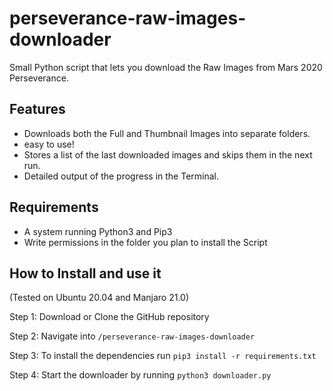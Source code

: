 # perseverance-raw-images-downloader
Small Python script that lets you download the Raw Images from Mars 2020 Perseverance.


## Features

- Downloads both the Full and Thumbnail Images into separate folders.
- easy to use!
- Stores a list of the last downloaded images and skips them in the next run.
- Detailed output of the progress in the Terminal.


## Requirements

- A system running Python3 and Pip3
- Write permissions in the folder you plan to install the Script


## How to Install and use it
(Tested on Ubuntu 20.04 and Manjaro 21.0)

Step 1: Download or Clone the GitHub repository

Step 2: Navigate into `/perseverance-raw-images-downloader`

Step 3: To install the dependencies run `pip3 install -r requirements.txt`

Step 4: Start the downloader by running `python3 downloader.py`